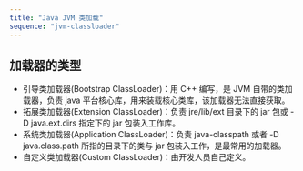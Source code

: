 ```yaml
---
title: "Java JVM 类加载"
sequence: "jvm-classloader"
---
```


## 加载器的类型

- 引导类加载器(Bootstrap ClassLoader)：用 C++ 编写，是 JVM 自带的类加载器，负责 java 平台核心库，用来装载核心类库，该加载器无法直接获取。
- 拓展类加载器(Extension ClassLoader)：负责 jre/lib/ext 目录下的 jar 包或 -D java.ext.dirs 指定下的 jar 包装入工作库。
- 系统类加载器(Application ClassLoader)：负责 java-classpath 或者 -D java.class.path 所指的目录下的类与 jar 包装入工作，是最常用的加载器。
- 自定义类加载器(Custom ClassLoader)：由开发人员自己定义。

